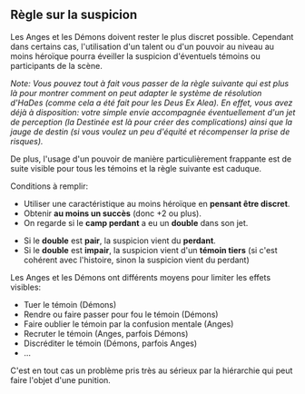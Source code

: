 ## Règle sur la suspicion

Les Anges et les Démons doivent rester le plus discret possible. Cependant dans certains cas, l'utilisation d'un talent ou d'un pouvoir au niveau au moins héroïque pourra éveiller la suspicion d'éventuels témoins ou participants de la scène.

_Note: Vous pouvez tout à fait vous passer de la règle suivante qui est plus là pour montrer comment on peut adapter le système de résolution d'HaDes (comme cela a été fait pour les Deus Ex Alea). En effet, vous avez déjà à disposition: votre simple envie accompagnée éventuellement d'un jet de perception (la Destinée est là pour créer des complications) ainsi que la jauge de destin (si vous voulez un peu d'équité et récompenser la prise de risques)._

De plus, l'usage d'un pouvoir de manière particulièrement frappante est de suite visible pour tous les témoins et la règle suivante est caduque.


Conditions à remplir:
* Utiliser une caractéristique au moins héroïque en **pensant être discret**.
* Obtenir **au moins un succès** (donc +2 ou plus).
* On regarde si le **camp perdant** a eu un **double** dans son jet.
- Si le **double** est **pair**, la suspicion vient du **perdant**.
- Si le **double** est **impair**, la suspicion vient d'un **témoin tiers** (si c'est cohérent avec l'histoire, sinon la suspicion vient du perdant)

Les Anges et les Démons ont différents moyens pour limiter les effets visibles:
* Tuer le témoin (Démons)
* Rendre ou faire passer pour fou le témoin (Démons)
* Faire oublier le témoin par la confusion mentale (Anges)
* Recruter le témoin (Anges, parfois Démons)
* Discréditer le témoin (Démons, parfois Anges)
* ...

C'est en tout cas un problème pris très au sérieux par la hiérarchie qui peut faire l'objet d'une punition.
